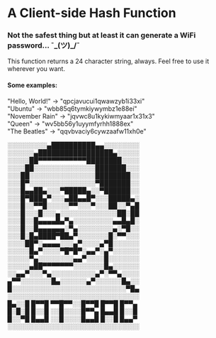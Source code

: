 # A Client-side Hash Function

### Not the safest thing but at least it can generate a WiFi password... ¯\_(ツ)_/¯

This function returns a 24 character string, always.
Feel free to use it wherever you want.

#### Some examples:

"Hello, World!" -> "qpcjavucui1qwawzyb1i33xi"  
 "Ubuntu" -> "wbb85q6tymkiywymbz1e88ei"  
"November Rain" -> "jqvwc8u1kykiwmyaar1x31x3"  
"Queen" -> "wv5bb56y1uyymfyrhh1888ex"  
"The Beatles" -> "qqvbvaciy6cywzaafw11xh0e"  


░░░░░░░░░▄██████████▄▄░░░░░░░░  
░░░░░░▄█████████████████▄░░░░░  
░░░░░██▀▀▀▀▀▀▀▀▀▀▀████████░░░░  
░░░░██░░░░░░░░░░░░░░███████░░░  
░░░██░░░░░░░░░░░░░░░████████░░  
░░░█▀░░░░░░░░░░░░░░░▀███████░░  
░░░█▄▄██▄░░░▀█████▄░░▀██████░░  
░░░█▀███▄▀░░░▄██▄▄█▀░░░█████▄░  
░░░█░░▀▀█░░░░░▀▀░░░▀░░░██░░▀▄█  
░░░█░░░█░░░▄░░░░░░░░░░░░░██░██  
░░░█░░█▄▄▄▄█▄▀▄░░░░░░░░░▄▄█▄█░  
░░░█░░█▄▄▄▄▄▄░▀▄░░░░░░░░▄░▀█░░  
░░░█░█▄████▀██▄▀░░░░░░░█░▀▀░░░  
░░░░██▀░▄▄▄▄░░░▄▀░░░░▄▀█░░░░░░  
░░░░░█▄▀░░░░▀█▀█▀░▄▄▀░▄▀░░░░░░  
░░░░░▀▄░░░░░░░░▄▄▀░░░░█░░░░░░░  
░░░░░▄██▀▀▀▀▀▀▀░░░░░░░█▄░░░░░░  
░░▄▄▀░░░▀▄░░░░░░░░░░▄▀░▀▀▄░░░░  
▄▀▀░░░░░░░█▄░░░░░░▄▀░░░░░░█▄░░  
█░░░░░░░░░░░░░░░░░░░░░░░░░░▀█▄  
░░░░░░░░░░░░░░░░░░░░░░░░░░░░░░  
█▄░░█ █▀▀█ ▀▀█▀▀░░█▀▀█ █▀▀█ █▀▀▄  
█░█░█ █░░█ ░░█░░░░█▀▀▄ █▄▄█ █░░█  
█░░▀█ █▄▄█ ░░█░░░░█▄▄█ █░░█ █▄▄▀  
░░░░░░░░░░░░░░░░░░░░░░░░░░░░░░  
